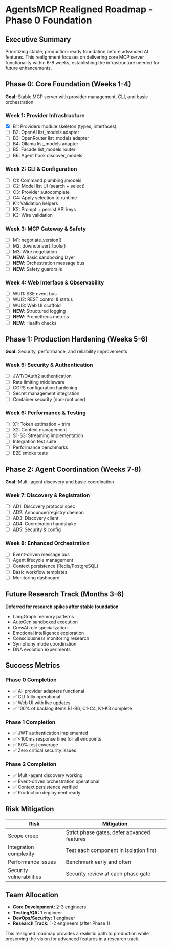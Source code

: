 # AgentsMCP Realigned Roadmap - Phase 0 Foundation

## Executive Summary
Prioritizing stable, production-ready foundation before advanced AI features. This realignment focuses on delivering core MCP server functionality within 6-8 weeks, establishing the infrastructure needed for future enhancements.

## Phase 0: Core Foundation (Weeks 1-4)
**Goal:** Stable MCP server with provider management, CLI, and basic orchestration

### Week 1: Provider Infrastructure
- [x] B1: Providers module skeleton (types, interfaces)
- [ ] B2: OpenAI list_models adapter
- [ ] B3: OpenRouter list_models adapter  
- [ ] B4: Ollama list_models adapter
- [ ] B5: Facade list_models router
- [ ] B6: Agent hook discover_models

### Week 2: CLI & Configuration
- [ ] C1: Command plumbing /models
- [ ] C2: Model list UI (search + select)
- [ ] C3: Provider autocomplete
- [ ] C4: Apply selection to runtime
- [ ] K1: Validation helpers
- [ ] K2: Prompt + persist API keys
- [ ] K3: Wire validation

### Week 3: MCP Gateway & Safety
- [ ] M1: negotiate_version()
- [ ] M2: downconvert_tools()
- [ ] M3: Wire negotiation
- [ ] **NEW**: Basic sandboxing layer
- [ ] **NEW**: Orchestration message bus
- [ ] **NEW**: Safety guardrails

### Week 4: Web Interface & Observability
- [ ] WUI1: SSE event bus
- [ ] WUI2: REST control & status
- [ ] WUI3: Web UI scaffold
- [ ] **NEW**: Structured logging
- [ ] **NEW**: Prometheus metrics
- [ ] **NEW**: Health checks

## Phase 1: Production Hardening (Weeks 5-6)
**Goal:** Security, performance, and reliability improvements

### Week 5: Security & Authentication
- [ ] JWT/OAuth2 authentication
- [ ] Rate limiting middleware
- [ ] CORS configuration hardening
- [ ] Secret management integration
- [ ] Container security (non-root user)

### Week 6: Performance & Testing
- [ ] X1: Token estimation + trim
- [ ] X2: Context management
- [ ] S1-S3: Streaming implementation
- [ ] Integration test suite
- [ ] Performance benchmarks
- [ ] E2E smoke tests

## Phase 2: Agent Coordination (Weeks 7-8)
**Goal:** Multi-agent discovery and basic coordination

### Week 7: Discovery & Registration
- [ ] AD1: Discovery protocol spec
- [ ] AD2: Announcer/registry daemon
- [ ] AD3: Discovery client
- [ ] AD4: Coordination handshake
- [ ] AD5: Security & config

### Week 8: Enhanced Orchestration
- [ ] Event-driven message bus
- [ ] Agent lifecycle management
- [ ] Context persistence (Redis/PostgreSQL)
- [ ] Basic workflow templates
- [ ] Monitoring dashboard

## Future Research Track (Months 3-6)
**Deferred for research spikes after stable foundation**

- LangGraph memory patterns
- AutoGen sandboxed execution
- CrewAI role specialization
- Emotional intelligence exploration
- Consciousness monitoring research
- Symphony mode coordination
- DNA evolution experiments

## Success Metrics

### Phase 0 Completion
- ✅ All provider adapters functional
- ✅ CLI fully operational
- ✅ Web UI with live updates
- ✅ 100% of backlog items B1-B6, C1-C4, K1-K3 complete

### Phase 1 Completion  
- ✅ JWT authentication implemented
- ✅ <100ms response time for all endpoints
- ✅ 80% test coverage
- ✅ Zero critical security issues

### Phase 2 Completion
- ✅ Multi-agent discovery working
- ✅ Event-driven orchestration operational
- ✅ Context persistence verified
- ✅ Production deployment ready

## Risk Mitigation

| Risk | Mitigation |
|------|------------|
| Scope creep | Strict phase gates, defer advanced features |
| Integration complexity | Test each component in isolation first |
| Performance issues | Benchmark early and often |
| Security vulnerabilities | Security review at each phase gate |

## Team Allocation
- **Core Development:** 2-3 engineers
- **Testing/QA:** 1 engineer  
- **DevOps/Security:** 1 engineer
- **Research Track:** 1-2 engineers (after Phase 1)

This realigned roadmap provides a realistic path to production while preserving the vision for advanced features in a research track.